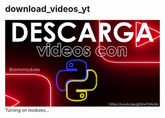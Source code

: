 # download_videos_yt
[![miniatura][miniatura]](https://youtu.be/gDiSwTOHcXk)
Turning on modules...

[miniatura]: https://raw.githubusercontent.com/avmmodules/download_videos_yt/main/img/miniatura.png